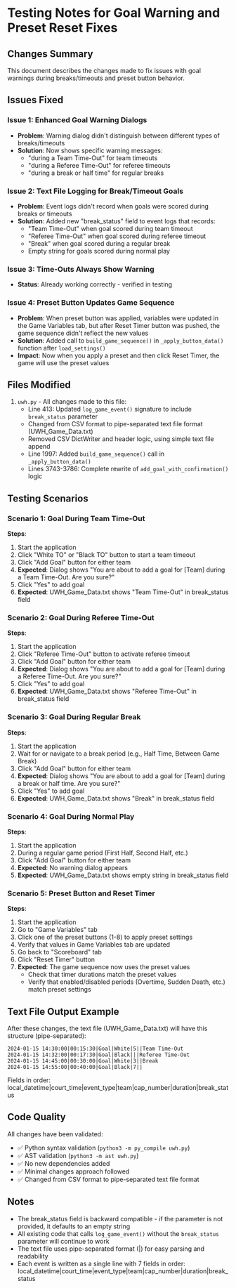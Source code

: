 # Testing Notes for Goal Warning and Preset Reset Fixes

## Changes Summary

This document describes the changes made to fix issues with goal warnings during breaks/timeouts and preset button behavior.

## Issues Fixed

### Issue 1: Enhanced Goal Warning Dialogs
- **Problem**: Warning dialog didn't distinguish between different types of breaks/timeouts
- **Solution**: Now shows specific warning messages:
  - "during a Team Time-Out" for team timeouts
  - "during a Referee Time-Out" for referee timeouts
  - "during a break or half time" for regular breaks

### Issue 2: Text File Logging for Break/Timeout Goals
- **Problem**: Event logs didn't record when goals were scored during breaks or timeouts
- **Solution**: Added new "break_status" field to event logs that records:
  - "Team Time-Out" when goal scored during team timeout
  - "Referee Time-Out" when goal scored during referee timeout
  - "Break" when goal scored during a regular break
  - Empty string for goals scored during normal play

### Issue 3: Time-Outs Always Show Warning
- **Status**: Already working correctly - verified in testing

### Issue 4: Preset Button Updates Game Sequence
- **Problem**: When preset button was applied, variables were updated in the Game Variables tab, but after Reset Timer button was pushed, the game sequence didn't reflect the new values
- **Solution**: Added call to `build_game_sequence()` in `_apply_button_data()` function after `load_settings()`
- **Impact**: Now when you apply a preset and then click Reset Timer, the game will use the preset values

## Files Modified

1. `uwh.py` - All changes made to this file:
   - Line 413: Updated `log_game_event()` signature to include `break_status` parameter
   - Changed from CSV format to pipe-separated text file format (UWH_Game_Data.txt)
   - Removed CSV DictWriter and header logic, using simple text file append
   - Line 1997: Added `build_game_sequence()` call in `_apply_button_data()`
   - Lines 3743-3786: Complete rewrite of `add_goal_with_confirmation()` logic

## Testing Scenarios

### Scenario 1: Goal During Team Time-Out
**Steps**:
1. Start the application
2. Click "White TO" or "Black TO" button to start a team timeout
3. Click "Add Goal" button for either team
4. **Expected**: Dialog shows "You are about to add a goal for [Team] during a Team Time-Out. Are you sure?"
5. Click "Yes" to add goal
6. **Expected**: UWH_Game_Data.txt shows "Team Time-Out" in break_status field

### Scenario 2: Goal During Referee Time-Out
**Steps**:
1. Start the application
2. Click "Referee Time-Out" button to activate referee timeout
3. Click "Add Goal" button for either team
4. **Expected**: Dialog shows "You are about to add a goal for [Team] during a Referee Time-Out. Are you sure?"
5. Click "Yes" to add goal
6. **Expected**: UWH_Game_Data.txt shows "Referee Time-Out" in break_status field

### Scenario 3: Goal During Regular Break
**Steps**:
1. Start the application
2. Wait for or navigate to a break period (e.g., Half Time, Between Game Break)
3. Click "Add Goal" button for either team
4. **Expected**: Dialog shows "You are about to add a goal for [Team] during a break or half time. Are you sure?"
5. Click "Yes" to add goal
6. **Expected**: UWH_Game_Data.txt shows "Break" in break_status field

### Scenario 4: Goal During Normal Play
**Steps**:
1. Start the application
2. During a regular game period (First Half, Second Half, etc.)
3. Click "Add Goal" button for either team
4. **Expected**: No warning dialog appears
5. **Expected**: UWH_Game_Data.txt shows empty string in break_status field

### Scenario 5: Preset Button and Reset Timer
**Steps**:
1. Start the application
2. Go to "Game Variables" tab
3. Click one of the preset buttons (1-8) to apply preset settings
4. Verify that values in Game Variables tab are updated
5. Go back to "Scoreboard" tab
6. Click "Reset Timer" button
7. **Expected**: The game sequence now uses the preset values
   - Check that timer durations match the preset values
   - Verify that enabled/disabled periods (Overtime, Sudden Death, etc.) match preset settings

## Text File Output Example

After these changes, the text file (UWH_Game_Data.txt) will have this structure (pipe-separated):

```
2024-01-15 14:30:00|00:15:30|Goal|White|5||Team Time-Out
2024-01-15 14:32:00|00:17:30|Goal|Black|||Referee Time-Out
2024-01-15 14:45:00|00:30:00|Goal|White|3||Break
2024-01-15 14:55:00|00:40:00|Goal|Black|7||
```

Fields in order: local_datetime|court_time|event_type|team|cap_number|duration|break_status

## Code Quality

All changes have been validated:
- ✅ Python syntax validation (`python3 -m py_compile uwh.py`)
- ✅ AST validation (`python3 -m ast uwh.py`)
- ✅ No new dependencies added
- ✅ Minimal changes approach followed
- ✅ Changed from CSV format to pipe-separated text file format

## Notes

- The break_status field is backward compatible - if the parameter is not provided, it defaults to an empty string
- All existing code that calls `log_game_event()` without the `break_status` parameter will continue to work
- The text file uses pipe-separated format (|) for easy parsing and readability
- Each event is written as a single line with 7 fields in order: local_datetime|court_time|event_type|team|cap_number|duration|break_status
